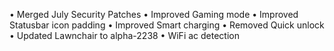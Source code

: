 • Merged July Security Patches
• Improved Gaming mode
• Improved Statusbar icon padding
• Improved Smart charging
• Removed Quick unlock
• Updated Lawnchair to alpha-2238
• WiFi ac detection

